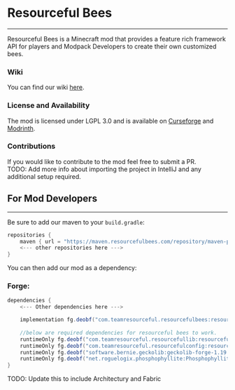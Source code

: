 # Resourceful Bees
<hr>

Resourceful Bees is a Minecraft mod that provides a feature rich framework API for players and Modpack Developers to create their own customized bees.

### Wiki

You can find our wiki [here](https://wiki.resourcefulbees.com/).

### License and Availability

The mod is licensed under LGPL 3.0 and is available on [Curseforge](https://www.curseforge.com/minecraft/mc-mods/resourceful-bees) and [Modrinth](https://modrinth.com/mod/resourceful-bees).

### Contributions

If you would like to contribute to the mod feel free to submit a PR.
<br>TODO: Add more info about importing the project in IntelliJ and any additional setup required.

## For Mod Developers
<hr>

Be sure to add our maven to your `build.gradle`:
```gradle
repositories {
    maven { url = "https://maven.resourcefulbees.com/repository/maven-public/" }
    <--- other repositories here --->
}
```
You can then add our mod as a dependency:

### Forge:
```gradle
dependencies {
    <--- Other dependencies here --->

    implementation fg.deobf("com.teamresourceful.resourcefulbees:resourcefulbees-forge-1.19.2:1.0.0-alpha.19")
    
    //below are required dependencies for resourceful bees to work.
    runtimeOnly fg.deobf("com.teamresourceful.resourcefullib:resourcefullib-forge-1.19.2:1.1.23")
    runtimeOnly fg.deobf("com.teamresourceful.resourcefulconfig:resourcefulconfig-forge-1.19.2:1.0.20")
    runtimeOnly fg.deobf("software.bernie.geckolib:geckolib-forge-1.19:3.1.40")
    runtimeOnly fg.deobf("net.roguelogix.phosphophyllite:Phosphophyllite:0.6.0-beta.7")
}
```

TODO: Update this to include Architectury and Fabric